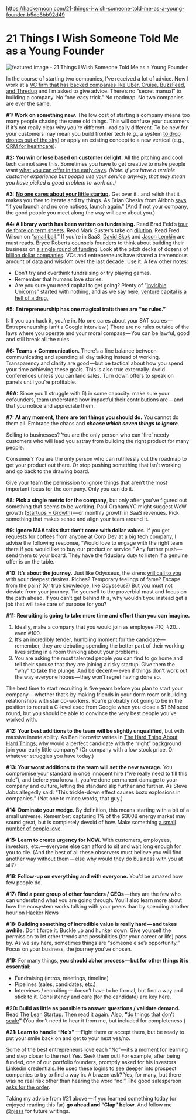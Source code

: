 
https://hackernoon.com/21-things-i-wish-someone-told-me-as-a-young-founder-b5dc6bb92d49

# 21 Things I Wish Someone Told Me as a Young Founder


![featured image - 21 Things I Wish Someone Told Me as a Young Founder](https://hackernoon.imgix.net/hn-images/1*bnytoDKsagVcCOW4dysOHg.jpeg?auto=format&fit=max&w=3840)

In the course of starting two companies, I’ve received a lot of advice. Now I work at a  [VC firm that has backed companies like Uber, Cruise, BuzzFeed, and Thredup](http://www.foundercollective.com/?ref=hackernoon.com)  and I’m asked to give advice. There’s no “secret manual” to building a company. No “one easy trick.” No roadmap. No two companies are ever the same.

**#1: Work on something new.**  The low cost of starting a company means too many people chasing the same old things. This will confuse your customers if it’s not really clear why you’re different—radically different. To be new for your customers may mean you build frontier tech (e.g., a system  [to drop drones out of the sky](https://techcrunch.com/2017/07/20/skysafe/?ref=hackernoon.com)) or apply an existing concept to a new vertical (e.g.,  [CRM for healthcare](https://venturebeat.com/2013/10/16/gordon-ritter-veeva-systems-is-the-next-salesforce/?ref=hackernoon.com)).

**#2: You win or lose based on customer delight.**  All the pitching and cool tech cannot save this. Sometimes you have to get creative to make people want  [what you can offer in the early days](https://arstechnica.com/information-technology/2012/06/reddit-founders-made-hundreds-of-fake-profiles-so-site-looked-popular/?ref=hackernoon.com).  _(Note: if you have a terrible customer experience but people use your service anyway, that may mean you have picked a good problem to work on.)_

**#3:**  [**No one cares about your little startup**](http://www.businessinsider.com/no-one-cares-about-your-stupid-little-startup-2009-12?ref=hackernoon.com)**.**  Get over it…and relish that it makes you free to iterate and try things. As Brian Chesky from Airbnb  [says](https://twitter.com/bchesky/status/312438036929576962?ref=hackernoon.com)  “if you launch and no one notices, launch again.” (And if not your company, the good people you meet along the way will care about you.)

**#4: A library worth has been written on fundraising.**  Read Brad Feld’s  [tour de force on term sheets](https://feld.com/archives/2005/08/term-sheet-series-wrap-up.html?ref=hackernoon.com). Read Mark Suster’s take on  [dilution](https://bothsidesofthetable.com/understanding-how-dilution-affects-you-at-a-startup-4fb4cd29ad5c?ref=hackernoon.com). Read Fred Wilson on “[small ball](http://avc.com/2016/05/small-ball/?ref=hackernoon.com).” If you’re in SaaS,  [David Skok](http://www.forentrepreneurs.com/?ref=hackernoon.com)  and  [Jason Lemkin](https://www.saastr.com/?ref=hackernoon.com)  are must reads. Bryce Roberts counsels founders to think about building their business on  [a single round of funding](http://bryce.vc/post/156910002935/one-round-and-done?ref=hackernoon.com). Look at the pitch decks of dozens of  [billion dollar companies](http://dconstrct.com/pitch-decks/?utm_content=buffer47370&utm_medium=social&utm_source=twitter.com&utm_campaign=buffer&ref=hackernoon.com#Decks). VCs and entrepreneurs have shared a tremendous amount of data and wisdom over the last decade. Use it. A few other notes:

-   Don’t try and overthink fundraising or try playing games.
-   Remember that humans love stories.
-   Are you sure you need capital to get going? Plenty of “[Invisible Unicorns](https://techcrunch.com/2017/07/01/invisible-unicorns-35-big-companies-that-started-with-little-or-no-money/?ref=hackernoon.com)” started with nothing, and as we say here,  [venture capital is a hell of a drug.](https://techcrunch.com/2016/09/16/venture-capital-is-a-hell-of-a-drug/?ref=hackernoon.com)

**#5: Entrepreneurship has one magical trait: there are “no rules.”**

I: If you can hack it, you’re in. No one cares about your SAT scores — Entrepreneurship isn’t a Google interview.) There are no rules outside of the laws where you operate and your moral compass — You can be lawful, good and still break all the rules.

**#6: Teams + Communication.**  There’s a fine balance between communicating and spending all day talking instead of working. Transparency and clarity are good — but be tactical about how you spend your time achieving these goals. This is also true externally. Avoid conferences unless you can land sales. Turn down offers to speak on panels until you’re profitable.

**#6A:**  Since you’ll struggle with 6) in some capacity: make sure your cofounders, team understand how impactful their contributions are — and that you notice and appreciate them.

**#7: At any moment, there are ten things you should do.**  You cannot do them all. Embrace the chaos and  **_choose which seven things to ignore_**.

Selling to businesses? You are the only person who can ‘fire’ needy customers who will lead you astray from building the right product for many people.

Consumer? You are the only person who can ruthlessly cut the roadmap to get your product out there. Or stop pushing something that isn’t working and go back to the drawing board.

Give your team the permission to ignore things that aren’t the most important focus for the company. Only you can do it.

**#8: Pick a single metric for the company**, but only after you’ve figured out something that seems to be working. Paul Graham/YC might suggest WoW growth ([Startups = Growth)](http://www.paulgraham.com/growth.html?ref=hackernoon.com) — or monthly growth in SaaS revenues. Pick something that makes sense and align your team around it.

**#9: Ignore M&A talks that don’t come with dollar values**. If you get requests for coffees from anyone at Corp Dev at a big tech company, I advise the following response, “Would love to engage with the right team there if you would like to buy our product or service.” Any further push — send them to your board. They have the fiduciary duty to listen if a genuine offer is on the table.

**#10: It’s about the journey.**  Just like Odysseus, the sirens  [will call to you](http://classics.mit.edu/Homer/odyssey.12.xii.html?ref=hackernoon.com)  with your deepest desires. Riches? Temporary feelings of fame? Escape from the pain? (Or true knowledge, like Odysseus?) But you must not deviate from your journey. Tie yourself to the proverbial mast and focus on the path ahead. If you can’t get behind this, why wouldn’t you instead get a job that will take care of purpose for you?

**#11: Recruiting is going to take more time and effort than you can imagine.**

1.  Ideally, make a company that you would join as employee #10, #20…even #100.
2.  It’s an incredibly tender, humbling moment for the candidate — remember, they are debating spending the better part of their working lives sitting in a room thinking about your problems.
3.  You are asking the most talented people you can find to go home and tell their spouse that they are joining a risky startup. Give them the “why” to take the plunge. And be decent — even if things don’t work out the way everyone hopes — they won’t regret having done so.

The best time to start recruiting is five years before you plan to start your company — whether that’s by making friends in your dorm room or building relationships with star co-workers. You’re probably not going to be in the position to recruit a C-level exec from Google when you close a $1.5M seed round, but you should be able to convince the very best people you’ve worked with.

**#12: Your best additions to the team will be slightly unqualified**, but with massive innate ability. As Ben Horowitz writes in  [The Hard Thing About Hard Things](https://www.amazon.com/Hard-Thing-About-Things-Building/dp/0062273205/?ref=hackernoon.com), why would a perfect candidate with the “right” background join your early little company? (Or company with a low stock price. Or whatever struggles you have today.)

**#13: Your worst additions to the team will set the new average.**  You compromise your standard in once innocent hire (“we really need to fill this role”), and before you know it, you’ve done permanent damage to your company and culture, letting the standard slip further and further. As Steve Jobs allegedly said: “This trickle-down effect causes bozo explosions in companies.” (Not one to mince words, that guy.)

**#14: Dominate your wedge.**  By definition, this means starting with a bit of a small universe. Remember: capturing 1% of the $300B energy market may sound great, but is completely devoid of how. Make something  [a small number of people love](https://medium.com/swlh/graham-for-the-lazy-51a170dacc86?ref=hackernoon.com).

**#15: Learn to create urgency for NOW.**  With customers, employees, investors, etc. — everyone else can afford to sit and wait long enough for you to die. (And the best of all these observers must believe you will find another way without them — else why would they do business with you at all?)

**#16: Follow-up on everything and with everyone.**  You’d be amazed how few people do.

**#17: Find a peer group of other founders / CEOs** — they are the few who can understand what you are going through. You’ll also learn more about how the ecosystem works talking with your peers than by spending another hour on Hacker News

**#18: Building something of incredible value is really hard — and takes awhile.**  Don’t force it. Buckle up and hunker down. Give yourself the permission to let other trends and possibilities (for your career or life) pass by. As we say here, sometimes things are “someone else’s opportunity.” Focus on your business, the journey you’ve chosen.

**#19:**  For many things,  **you should abhor process — but for other things it is essential**:

-   Fundraising (intros, meetings, timeline)
-   Pipelines (sales, candidates, etc.)
-   Interviews / recruiting — doesn’t have to be formal, but find a way and stick to it. Consistency and care (for the candidate) are key here.

**#20:**  **Build as little as possible to answer questions / validate demand.**  Read  [The Lean Startup](https://www.amazon.com/Lean-Startup-Entrepreneurs-Continuous-Innovation/dp/0307887898?ref=hackernoon.com). Then read it again. Also,  **“**[do things that don’t scale](http://paulgraham.com/ds.html?ref=hackernoon.com)**”**  (You don’t need to hear it from me, but included for completeness.)

**#21: Learn to handle “No’s”**  —Fight them or accept them, but be ready to put your smile back on and get to your next yes/no.

Some of the best entrepreneurs love each “No” — it’s a moment for learning and step closer to the next Yes. Seek them out! For example, after being funded, one of our portfolio founders, promptly asked for his investors Linkedin credentials. He used these logins to see deeper into prospect companies to try to find a way in. A brazen ask? Yes, for many, but there was no real risk other than hearing the word “no.” The good salesperson  [asks for the order](https://www.forbes.com/sites/bradsvrluga/2013/03/11/askfortheorder/?ref=hackernoon.com#1b0e889a4422).

Taking my advice from #21 above — if you learned something today (or enjoyed reading this far)  **go ahead and “Clap” below**. And follow me  [@njess](https://twitter.com/njess?ref=hackernoon.com)  for future writings.